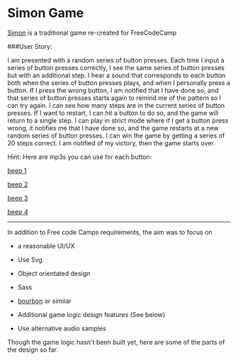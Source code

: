 # Simon Game

[Simon](https://www.freecodecamp.com/challenges/build-a-simon-game) is a traditional game re-created for FreeCodeCamp


###User Story:


I am presented with a random series of button presses.
Each time I input a series of button presses correctly, I see the same series of button presses but with an additional step.
I hear a sound that corresponds to each button both when the series of button presses plays, and when I personally press a button.
If I press the wrong button, I am notified that I have done so, and that series of button presses starts again to remind me of the pattern so I can try again.
I can see how many steps are in the current series of button presses.
If I want to restart, I can hit a button to do so, and the game will return to a single step.
I can play in strict mode where if I get a button press wrong, it notifies me that I have done so, and the game restarts at a new random series of button presses.
I can win the game by getting a series of 20 steps correct. I am notified of my victory, then the game starts over.


Hint: Here are mp3s you can use for each button: 


[beep 1](https://s3.amazonaws.com/freecodecamp/simonSound1.mp3)


[beep 2](https://s3.amazonaws.com/freecodecamp/simonSound2.mp3)


[beep 3](https://s3.amazonaws.com/freecodecamp/simonSound3.mp3)


[beep 4](https://s3.amazonaws.com/freecodecamp/simonSound4.mp3)


***

In addition to Free code Camps requirements, the aim was to focus on

  * a reasonable UI/UX
  
  * Use Svg

  * Object orientated design
  
  * Sass
  
  * [bourbon](http://bourbon.io) or similar
  
  * Additional game logic design features (See below)
  
  * Use alternative audio samples


Though the game logic hasn't been built yet, here are some of the parts of the design so far.



  
  
  
  
  


